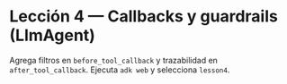 # Lección 4 — Callbacks y guardrails (LlmAgent)

Agrega filtros en `before_tool_callback` y trazabilidad en `after_tool_callback`. Ejecuta `adk web` y selecciona `lesson4`.

